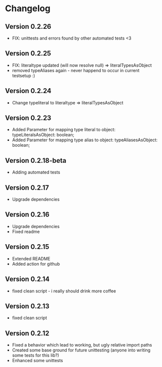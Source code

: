 # Changelog 

## Version 0.2.26
- FIX: unittests and errors found by other automated tests <3

## Version 0.2.25
- FIX: literaltype updated (will now resolve null) => literalTypesAsObject
- removed typeAliases again - never happend to occur in current testsetup :)

## Version 0.2.24
- Change typeliteral to literaltype => literalTypesAsObject

## Version 0.2.23
- Added Parameter for mapping type literal to object: typeLiteralsAsObject: boolean;
- Added Parameter for mapping type alias to object: typeAliasesAsObject: boolean;

## Version 0.2.18-beta
- Adding automated tests

## Version 0.2.17
- Upgrade dependencies

## Version 0.2.16
- Upgrade dependencies
- Fixed readme

## Version 0.2.15
- Extended README
- Added action for github

## Version 0.2.14
- fixed clean script - i really should drink more coffee

## Version 0.2.13
- fixed clean script

## Version 0.2.12
- Fixed a behavior which lead to working, but ugly relative import paths
- Created some base ground for future unittesting (anyone into writing some tests for this lib?)
- Enhanced some unittests